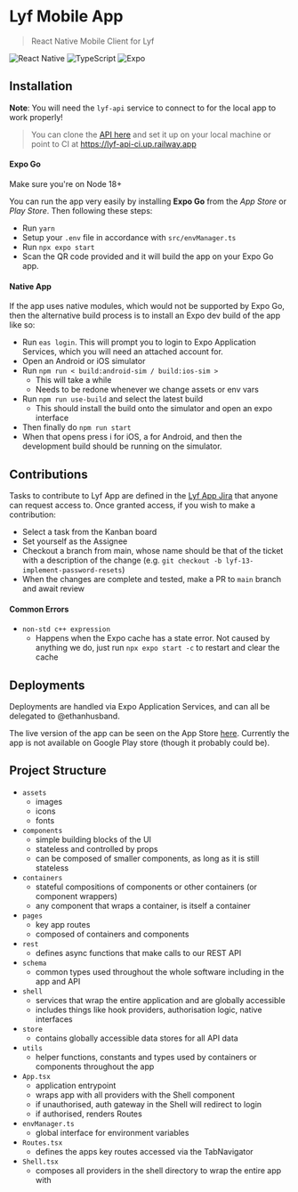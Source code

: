 # Lyf Mobile App

> React Native Mobile Client for Lyf

![React Native](https://img.shields.io/badge/react_native-%2320232a.svg?style=for-the-badge&logo=react&logoColor=%2361DAFB)
![TypeScript](https://img.shields.io/badge/typescript-%23007ACC.svg?style=for-the-badge&logo=typescript&logoColor=white)
![Expo](https://img.shields.io/badge/expo-1C1E24?style=for-the-badge&logo=expo&logoColor=#D04A37)

## Installation

**Note**: You will need the `lyf-api` service to connect to for the local app to work properly! 
> You can clone the [ API here](https://github.com/Lyf-Planner/lyf-api) and set it up on your local machine or point to CI at https://lyf-api-ci.up.railway.app

#### Expo Go

Make sure you're on Node 18+

You can run the app very easily by installing **Expo Go** from the *App Store* or *Play Store*. Then following these steps:
- Run `yarn`
- Setup your `.env` file in accordance with `src/envManager.ts`
- Run `npx expo start`
- Scan the QR code provided and it will build the app on your Expo Go app.

#### Native App

If the app uses native modules, which would not be supported by Expo Go, then the alternative build process is to install an Expo dev build of the app like so:

- Run `eas login`. This will prompt you to login to Expo Application Services, which you will need an attached account for.
- Open an Android or iOS simulator
- Run ```npm run < build:android-sim / build:ios-sim >```
  - This will take a while
  - Needs to be redone whenever we change assets or env vars
- Run ```npm run use-build``` and select the latest build
  - This should install the build onto the simulator and open an expo interface
- Then finally do ```npm run start```
- When that opens press i for iOS, a for Android, and then the development build should be running on the simulator.

## Contributions

Tasks to contribute to Lyf App are defined in the [Lyf App Jira](https://lyf-planner.atlassian.net/jira/software/projects/LM/boards/8/backlog?versions=visible) that anyone can request access to.
Once granted access, if you wish to make a contribution:

- Select a task from the Kanban board
- Set yourself as the Assignee
- Checkout a branch from main, whose name should be that of the ticket with a description of the change (e.g. `git checkout -b lyf-13-implement-password-resets`)
- When the changes are complete and tested, make a PR to `main` branch and await review

#### Common Errors

- `non-std c++ expression`
  - Happens when the Expo cache has a state error. Not caused by anything we do, just run `npx expo start -c` to restart and clear the cache

## Deployments

Deployments are handled via Expo Application Services, and can all be delegated to @ethanhusband.

The live version of the app can be seen on the App Store [here](https://apps.apple.com/au/app/lyf/id6470702288). Currently the app is not available on Google Play store (though it probably could be).

## Project Structure

- `assets`
  - images
  - icons
  - fonts
- `components`
  - simple building blocks of the UI
  - stateless and controlled by props
  - can be composed of smaller components, as long as it is still stateless
- `containers`
  - stateful compositions of components or other containers (or component wrappers)
  - any component that wraps a container, is itself a container
- `pages`
  - key app routes
  - composed of containers and components
- `rest`
  - defines async functions that make calls to our REST API
- `schema`
  - common types used throughout the whole software including in the app and API
- `shell` 
  - services that wrap the entire application and are globally accessible
  - includes things like hook providers, authorisation logic, native interfaces
- `store`
  - contains globally accessible data stores for all API data
- `utils`
  - helper functions, constants and types used by containers or components throughout the app
- `App.tsx`
  - application entrypoint
  - wraps app with all providers with the Shell component
  - if unauthorised, auth gateway in the Shell will redirect to login 
  - if authorised, renders Routes
- `envManager.ts`
  - global interface for environment variables
- `Routes.tsx`
  - defines the apps key routes accessed via the TabNavigator
- `Shell.tsx`
  - composes all providers in the shell directory to wrap the entire app with

